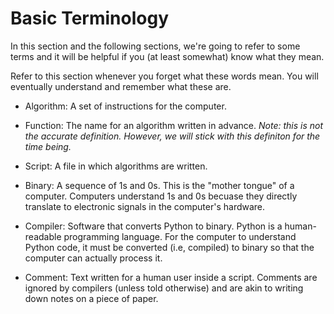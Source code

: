 # Basic Terminology

In this section and the following sections, we're going to refer to some terms and it will be helpful if you (at least somewhat) know what they mean. 

Refer to this section whenever you forget what these words mean. You will eventually understand and remember what these are.

- Algorithm:
A set of instructions for the computer.

- Function:
The name for an algorithm written in advance. 
<i>Note: this is not the accurate definition. However, we will stick with this definiton for the time being.</i>

- Script:
A file in which algorithms are written.

- Binary:
A sequence of 1s and 0s. This is the "mother tongue" of a computer. Computers understand 1s and 0s becuase they directly translate to electronic signals in the computer's hardware.

- Compiler:
Software that converts Python to binary. Python is a human-readable programming language. For the computer to understand Python code, it must be converted (i.e, compiled) to binary so that the computer can actually process it.

- Comment:
Text written for a human user inside a script. Comments are ignored by compilers (unless told otherwise) and are akin to writing down notes on a piece of paper.